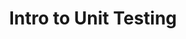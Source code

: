 ---
title: Intro to Unit Testing
template: lesson
draft: false
slug: /courses/Testing/intro-to-unit-testing
course: Testing
defaultTab: tests
tags:
  - Jest
description: "Why do we need automated tests? Here's one good reason: You're going to test your changes anyway, why not automate it? In other words: you're going to
click around and make sure everything is working as expected before you commit
your code. As your project grows, you'll have more and more cases to test
manually. In most cases it's simple to automate this process and avoid manually
checking your work."
timeToCompletion: ~1 hour
videoLinks: 
  - https://www.youtube.com/embed/4kNfeI37xu4?start=317
preReadQuizLink: https://docs.google.com/forms/d/e/1FAIpQLSeuSJ2FyJhRUJUdkLxhlWQYSPNL_zmmTBxQJ4ZuOn7P9T1LOQ/viewform
readingLinks: 
  - link: https://www.devmynd.com/blog/five-factor-testing/
    description: An excellent guide to writing good frontend tests.
    title: "5 great reasons for writing tests"
  - link: https://github.com/mawrkus/js-unit-testing-guide
    description: Core principles to follow when testing JS.
    title: "JS Testing Guidelines"
  - link: https://jestjs.io/docs/en/getting-started
    description: The official Jest docs. 
    title: "Jest Docs"
--- 